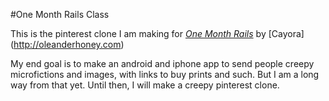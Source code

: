 #One Month Rails Class

This is the pinterest clone I am making for [*One Month Rails*](http://onemonthrails.com)
by [Cayora] (http://oleanderhoney.com)

My end goal is to make an android and iphone app to send people creepy microfictions and images, with links to buy prints and such.  But I am a long way from that yet.  Until then, I will make a creepy pinterest clone.
